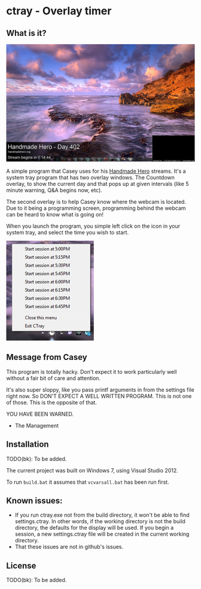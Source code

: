 #  ctray - Overlay timer

##  What is it?

![Stream Begins in...](images/stream_begins_in.jpg)

A simple program that Casey uses for his [Handmade Hero][linkHandmadeHero] streams.  It's a system tray program that has two overlay windows.  The Countdown overlay, to show the current day and that pops up at given intervals (like 5 minute warning, Q&A begins now, etc).

The second overlay is to help Casey know where the webcam is located.  Due to it being a programming screen, programming behind the webcam can be heard to know what is going on!

When you launch the program, you simple left click on the icon in your system tray, and select the time you wish to start.

![Stream Begins in...](images/menu.png)

##  Message from Casey

   This program is totally hacky.  Don't expect it to work particularly well
   without a fair bit of care and attention.

   It's also super sloppy, like you pass printf arguments in from the settings
   file right now.  So DON'T EXPECT A WELL WRITTEN PROGRAM.  This is not one
   of those.  This is the opposite of that.

   YOU HAVE BEEN WARNED.

   - The Management

##  Installation

TODO(bk):  To be added.

The current project was built on Windows 7, using Visual Studio 2012.

To run `build.bat` it assumes that `vcvarsall.bat` has been run first.

##  Known issues:

*  If you run ctray.exe not from the build directory, it won't be able to find settings.ctray.  In other words, if the working directory is not the build directory, the defaults for the display will be used.  If you begin a session, a new settings.ctray file will be created in the current working directory.
*  That these issues are not in github's issues.

## License

TODO(bk):  To be added.


[linkHandmadeHero]: https://handmadehero.org
